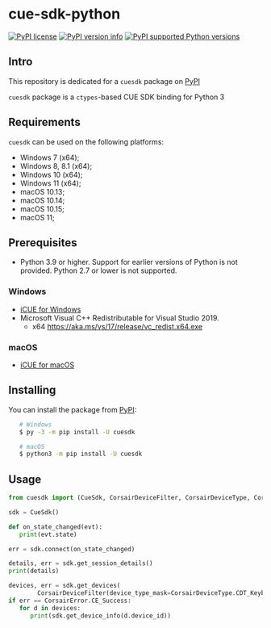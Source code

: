 # cue-sdk-python

[![PyPI license](https://img.shields.io/pypi/l/cuesdk.svg?style=for-the-badge)](https://pypi.org/project/cuesdk)
[![PyPI version info](https://img.shields.io/pypi/v/cuesdk.svg?style=for-the-badge)](https://pypi.org/project/cuesdk)
[![PyPI supported Python versions](https://img.shields.io/pypi/pyversions/cuesdk.svg?style=for-the-badge)](https://pypi.org/project/cuesdk)

## Intro

This repository is dedicated for a `cuesdk` package on [PyPI](https://pypi.org/project/cuesdk)

`cuesdk` package is a `ctypes`-based CUE SDK binding for Python 3

## Requirements

`cuesdk` can be used on the following platforms:

- Windows 7 (x64);
- Windows 8, 8.1 (x64);
- Windows 10 (x64);
- Windows 11 (x64);
- macOS 10.13;
- macOS 10.14;
- macOS 10.15;
- macOS 11;

## Prerequisites

- Python 3.9 or higher. Support for earlier versions of Python is not provided. Python 2.7 or lower is not supported.

### Windows

- [iCUE for Windows](https://www.corsair.com/icue)
- Microsoft Visual C++ Redistributable for Visual Studio 2019.
  - x64 <https://aka.ms/vs/17/release/vc_redist.x64.exe>

### macOS

- [iCUE for macOS](https://www.corsair.com/icue-mac)

## Installing

You can install the package from [PyPI](https://pypi.org/project/cuesdk):

```sh
   # Windows
   $ py -3 -m pip install -U cuesdk
```

```sh
   # macOS
   $ python3 -m pip install -U cuesdk
```

## Usage

```python
from cuesdk import (CueSdk, CorsairDeviceFilter, CorsairDeviceType, CorsairError)

sdk = CueSdk()

def on_state_changed(evt):
   print(evt.state)

err = sdk.connect(on_state_changed)

details, err = sdk.get_session_details()
print(details)

devices, err = sdk.get_devices(
        CorsairDeviceFilter(device_type_mask=CorsairDeviceType.CDT_Keyboard))
if err == CorsairError.CE_Success:
   for d in devices:
      print(sdk.get_device_info(d.device_id))

```
